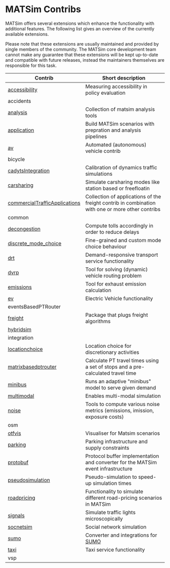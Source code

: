 # MATSim Contribs

MATSim offers several extensions which enhance the functionality with additional features. 
The following list gives an overview of the currently available extensions.

Please note that these extensions are usually maintained and provided by single members of the community. 
The MATSim core development team cannot make any guarantee that these extensions will be kept up-to-date and compatible with future releases, instead the maintainers themselves are responsible for this task.


| Contrib                                                 | Short description                               |
|---------------------------------------------------------|-------------------------------------------------|
| [accessibility](accessibility/README.md) | Measuring accessibility in policy evaluation
| accidents |
| [analysis](analysis/README.md) |  Collection of matsim analysis tools
| [application](analysis/README.md) | Build MATSim scenarios with prepration and analysis pipelines
| [av](av/README.md) | Automated (autonomous) vehicle contrib
| bicycle |
| [cadytsIntegration](cadytsIntegration/README.md) | Calibration of dynamics traffic simulations
| [carsharing](carsharing/README.md) | Simulate carsharing modes like station based or freefloatin
| [commercialTrafficApplications](commercialTrafficApplications/README.md) | Collection of applications of the freight contrib in combination with one or more other contribs
| common |
| [decongestion](decongestion/README.md) | Compute tolls accordingly in order to reduce delays
| [discrete_mode_choice](discrete_mode_choice/README.md)  |  Fine-grained and custom mode choice behaviour  
| [drt](drt/README.md) |  Demand-responsive transport service functionality
| [dvrp](dvrp/README.md) | Tool for solving (dynamic) vehicle routing problem
| [emissions](emissions/README.md) | Tool for exhaust emission calculation
| [ev](ev/README.md) | Electric Vehicle functionality
| eventsBasedPTRouter |
| [freight](freight/README.md) | Package that plugs freight algorithms
| [hybridsim](hybridsim/README.md) |
| integration |
| [locationchoice](locationchoice/README.md) | Location choice for discretionary activities
| [matrixbasedptrouter](matrixbasedptrouter/README.md) | Calculate PT travel times using a set of stops and a pre-calculated travel time 
| [minibus](minibus/README.md) | Runs an adaptive "minibus" model to serve given demand
| [multimodal](multimodal/README.md) | Enables multi-modal simulation
| [noise](noise/README.md) | Tools to compute various noise metrics (emissions, imission, exposure costs)
| osm |
| [otfvis](otfvis/README.md) | Visualiser for Matsim scenarios
| [parking](parking/README.md) | Parking infrastructure and supply constraints
| [protobuf](protobuf/README.md) | Protocol buffer implementation and converter for the MATSim event infrastructure
| [pseudosimulation](pseudosimulation/README.md) | Pseudo-simulation to speed-up simulation times
| [roadpricing](roadpricing/README.md) | Functionality to simulate different road-pricing scenarios in MATSim
| [signals](signals/README.md) | Simulate traffic lights microscopically
| [socnetsim](socnetsim/README.md) | Social network simulation
| [sumo](sumo/README.md) | Converter and integrations for [SUMO](https://sumo.dlr.de/])
| [taxi](taxi/README.md) | Taxi service functionality
| vsp |
